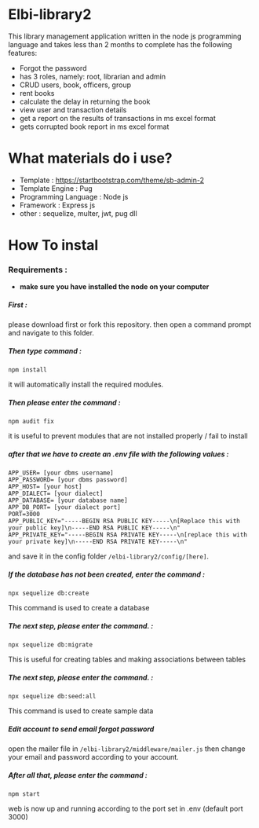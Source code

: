 # Elbi-library2
This library management application written in the node js programming language and takes less than 2 months to complete has the following features:
* Forgot the password
* has 3 roles, namely: root, librarian and admin
* CRUD users, book, officers, group
* rent books
* calculate the delay in returning the book
* view user and transaction details
* get a report on the results of transactions in ms excel format
* gets corrupted book report in ms excel format


# What materials do i use?
* Template :  https://startbootstrap.com/theme/sb-admin-2
* Template Engine : Pug
* Programming Language : Node js
* Framework : Express js
* other : sequelize, multer, jwt, pug dll


# How To instal
### Requirements :

* **make sure you have installed the node on your computer**

##### First : 
please download first or fork this repository. then open a command prompt and navigate to this folder.

##### Then type command : 

```
npm install
```

it will automatically install the required modules.
##### Then please enter the command : 
```
npm audit fix
```

it is useful to prevent modules that are not installed properly / fail to install
##### after that we have to create an .env file with the following values : 
```
APP_USER= [your dbms username]
APP_PASSWORD= [your dbms password]
APP_HOST= [your host]
APP_DIALECT= [your dialect]
APP_DATABASE= [your database name]
APP_DB_PORT= [your dialect port]
PORT=3000
APP_PUBLIC_KEY="-----BEGIN RSA PUBLIC KEY-----\n[Replace this with your public key]\n-----END RSA PUBLIC KEY-----\n"
APP_PRIVATE_KEY="-----BEGIN RSA PRIVATE KEY-----\n[replace this with your private key]\n-----END RSA PRIVATE KEY-----\n"
```

and save it in the config folder `/elbi-library2/config/[here]`.


##### If the database has not been created, enter the command : 
```
npx sequelize db:create
```

This command is used to create a database

##### The next step, please enter the command. : 
```
npx sequelize db:migrate
```
This is useful for creating tables and making associations between tables

##### The next step, please enter the command. : 
```
npx sequelize db:seed:all
```

This command is used to create sample data

##### Edit account to send email forgot password

open the mailer file in `/elbi-library2/middleware/mailer.js`
then change your email and password according to your account.

##### After all that, please enter the command : 
```
npm start
```

web is now up and running according to the port set in .env (default port 3000)